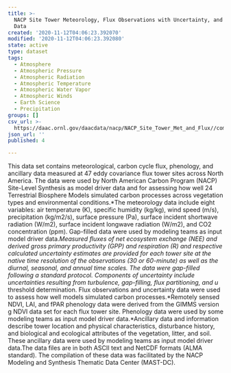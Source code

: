 ```yaml
---
title: >-
  NACP Site Tower Meteorology, Flux Observations with Uncertainty, and Ancillary
  Data
created: '2020-11-12T04:06:23.392070'
modified: '2020-11-12T04:06:23.392080'
state: active
type: dataset
tags:
  - Atmosphere
  - Atmospheric Pressure
  - Atmospheric Radiation
  - Atmospheric Temperature
  - Atmospheric Water Vapor
  - Atmospheric Winds
  - Earth Science
  - Precipitation
groups: []
csv_url: >-
  https://daac.ornl.gov/daacdata/nacp/NACP_Site_Tower_Met_and_Flux//comp/Soil_texture_summary.csv
json_url: ''
published: 4

---
```

This data set contains meteorological, carbon cycle flux, phenology, and ancillary data measured at 47 eddy covariance flux tower sites across North America. The data were used by North American Carbon Program (NACP) Site-Level Synthesis as model driver data and for assessing how well 24 Terrestrial Biosphere Models simulated carbon processes across vegetation types and environmental conditions.*The meteorology data include eight variables: air temperature (K), specific humidity (kg/kg), wind speed (m/s), precipitation (kg/m2/s), surface pressure (Pa), surface incident shortwave radiation (W/m2), surface incident longwave radiation (W/m2), and CO2 concentration (ppm). Gap-filled data were used by modeling teams as input model driver data.*Measured fluxes of net ecosystem exchange (NEE) and derived gross primary productivity (GPP) and respiration (R) and respective calculated uncertainty estimates are provided for each tower site at the native time resolution of the observations (30 or 60-minute) as well as the diurnal, seasonal, and annual time scales. The data were gap-filled following a standard protocol. Components of uncertainty include uncertainties resulting from turbulence, gap-filling, flux partitioning, and u* threshold determination. Flux observations and uncertainty data were used to assess how well models simulated carbon processes.*Remotely sensed NDVI, LAI, and fPAR phenology data were derived from the GIMMS version g NDVI data set for each flux tower site. Phenology data were used by some modeling teams as input model driver data.*Ancillary data and information describe tower location and physical characteristics, disturbance history, and biological and ecological attributes of the vegetation, litter, and soil. These ancillary data were used by modeling teams as input model driver data.The data files are in both ASCII text and NetCDF formats (ALMA standard). The compilation of these data was facilitated by the NACP Modeling and Synthesis Thematic Data Center (MAST-DC).
